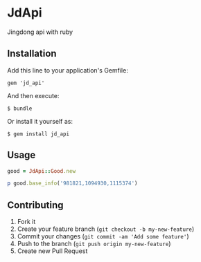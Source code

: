 # JdApi

Jingdong api with ruby

## Installation

Add this line to your application's Gemfile:

    gem 'jd_api'

And then execute:

    $ bundle

Or install it yourself as:

    $ gem install jd_api

## Usage

```ruby
good = JdApi::Good.new

p good.base_info('981821,1094930,1115374')
```

## Contributing

1. Fork it
2. Create your feature branch (`git checkout -b my-new-feature`)
3. Commit your changes (`git commit -am 'Add some feature'`)
4. Push to the branch (`git push origin my-new-feature`)
5. Create new Pull Request

